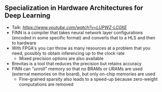 ## Specialization in Hardware Architectures for Deep Learning

- Talk: *https://www.youtube.com/watch?v=LUPWZ-LC0XE*
- FINN is a compiler that takes neural network layer configurations (encoded in some specific format) and converts that to a HLS and then to hardware
- With FPGA's you can throw as many resources at a problem that you need, possibly to obtain inferencing up to the clock rate
  - Mixed precision options are also available
- Brevitas is a tool that reduces the precision but retains accuracy
- FINN can "unroll" memory so that no BRAMs or URAMs are used (external memories on the board), but only on-chip memories are used
  - Fine-grained sparsity also leads to a speed-up because zero-weight computations are removed